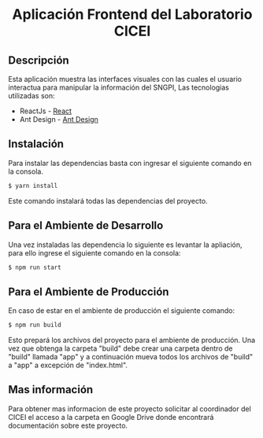 <h1 align="center">Aplicación Frontend del Laboratorio CICEI</h1>

## Descripción

Esta aplicación muestra las interfaces visuales con las cuales el usuario interactua para manipular la información del SNGPI, Las tecnologias utilizadas son:

- ReactJs - [React](https://es.reactjs.org/)
- Ant Design - [Ant Design](https://ant.design/)

## Instalación

Para instalar las dependencias basta con ingresar el siguiente comando en la consola.

```bash
$ yarn install
```

Este comando instalará todas las dependencias del proyecto.

## Para el Ambiente de Desarrollo

Una vez instaladas las dependencia lo siguiente es levantar la apliación, para ello ingrese el siguiente comando en la consola:

```bash
$ npm run start
```

## Para el Ambiente de Producción

En caso de estar en el ambiente de producción el siguiente comando:

```bash
$ npm run build
```

Esto prepará los archivos del proyecto para el ambiente de producción.
Una vez que obtenga la carpeta "build" debe crear una carpeta dentro de "build" llamada "app" y a continuación mueva todos los archivos de "build" a "app" a excepción de "index.html".

## Mas información

Para obtener mas informacion de este proyecto solicitar al coordinador del CICEI el acceso a la carpeta en Google Drive donde encontrará documentación sobre este proyecto.
